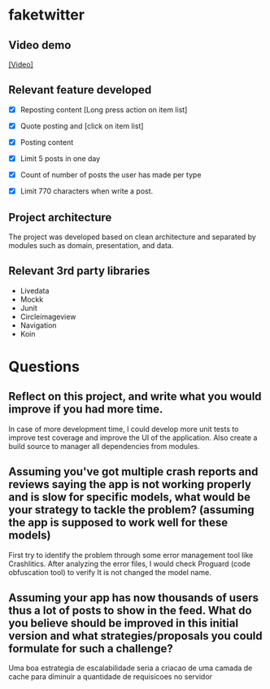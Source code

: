 # faketwitter


## Video demo

[[Video]](https://github.com/douglasalipio/faketwitter/blob/master/demo_resources/full_demo_smallest.mp4)

## Relevant feature developed
- [x] Reposting content [Long press action on item list]
- [x] Quote posting and [click on item list]
- [x] Posting content
- [x] Limit 5 posts in one day 
- [x] Count of number of posts the user has made per type
- [x] Limit 770 characters when write a post. 


## Project architecture
The project was developed based on clean architecture and separated by modules such as domain, presentation, and data.

## Relevant 3rd party libraries
* Livedata
* Mockk
* Junit
* Circleimageview
* Navigation
* Koin

# Questions

## Reflect on this project, and write what you would improve if you had more time.
In case of more development time, I could develop more unit tests to improve test coverage and improve the UI of the application. Also create a build source to manager all dependencies from modules.

## Assuming you've got multiple crash reports and reviews saying the app is not working properly and is slow for specific models, what would be your strategy to tackle the problem? (assuming the app is supposed to work well for these models)

First try to identify the problem through some error management tool like Crashlitics. After analyzing the error files, I would check Proguard (code obfuscation tool) to verify  It is not changed the model name. 

## Assuming your app has now thousands of users thus a lot of posts to show in the feed. What do you believe should be improved in this initial version and what strategies/proposals you could formulate for such a challenge?

Uma boa estrategia de escalabilidade seria a criacao de uma camada de cache para diminuir a quantidade de requisicoes no servidor
